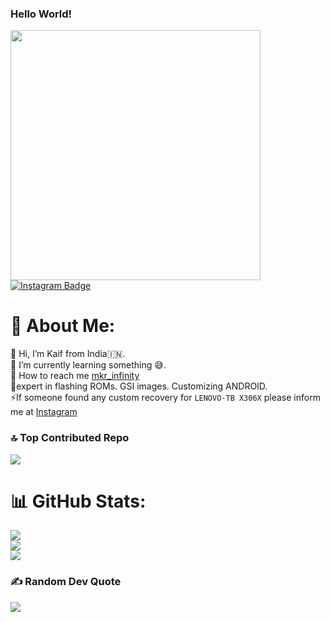 ### Hello World!
<img src='https://randommeme-five.vercel.app/' style="height: 400px;"/>


<div id="badges">
  <a href="https://www.instagram.com/mkr_infinity/">
    <img src="https://img.shields.io/badge/Instagram-red?style=for-the-badge&logo=Instagram&logoColor=blue" alt="Instagram Badge"/>
  </a>  
</div>

# 💫 About Me:
🔭  Hi, I’m Kaif from India🇮🇳.<br>👯 I’m currently learning something 😅.<br>🤝 How to reach me  [mkr_infinity](https://www.instagram.com/mkr_infinity)
<br>🌱expert in flashing ROMs. GSI images. Customizing ANDROID.<br>⚡If someone found any custom recovery for ```LENOVO-TB X306X``` please inform me at [Instagram](https://www.instagram.com/mkr_infinity/)

### 🔝 Top Contributed Repo
![](https://github-contributor-stats.vercel.app/api?username=mkr-infinity&limit=5&theme=radical&combine_all_yearly_contributions=true)


# 📊 GitHub Stats:
![](https://github-readme-stats.vercel.app/api?username=mkr-infinity&theme=tokyonight&hide_border=false&include_all_commits=false&count_private=false)<br/>
![](https://github-readme-streak-stats.herokuapp.com/?user=mkr-infinity&theme=tokyonight&hide_border=false)<br/>
![](https://github-readme-stats.vercel.app/api/top-langs/?username=mkr-infinity&theme=tokyonight&hide_border=false&include_all_commits=false&count_private=false&layout=compact)

### ✍️ Random Dev Quote
![](https://quotes-github-readme.vercel.app/api?type=horizontal&theme=radical)




<!-- Proudly created with GPRM ( https://gprm.itsvg.in ) -->
